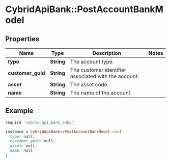 # CybridApiBank::PostAccountBankModel

## Properties

| Name | Type | Description | Notes |
| ---- | ---- | ----------- | ----- |
| **type** | **String** | The account type. |  |
| **customer_guid** | **String** | The customer identifier associated with the account. |  |
| **asset** | **String** | The asset code. |  |
| **name** | **String** | The name of the account. |  |

## Example

```ruby
require 'cybrid_api_bank_ruby'

instance = CybridApiBank::PostAccountBankModel.new(
  type: null,
  customer_guid: null,
  asset: null,
  name: null
)
```

